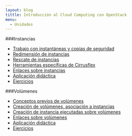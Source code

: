 ```yaml
---
layout: blog
tittle: Introducción al Cloud Computing con OpenStack
menu:
  - Unidades
---
```


###Instancias 

* [Trabajo con instantáneas y copias de seguridad](instantaneas)
* [Redimensión de instancias](redimension)
* [Rescate de instancias](rescate)
* [Herramientas específicas de Cirrusflex](cirrusflex-tools)
* [Enlaces sobre instancias](enlaces)
* [Aplicación didáctica](aula2)
* [Ejercicios](ejercicios2)

###Volúmenes

* [Conceptos previos de volúmenes](../u3/conceptos_previos)
* [Creación de volúmenes, asociación a instancias](../u3/volumen)
* [Creación de instancia ejecutadas sobre volúmenes](../u3/instancias_volumen)
* [Enlaces sobre volúmenes](../u3/enlaces2)
* [Aplicación didáctica](../u3/aula)
* [Ejercicios](../u3/ejercicios)

